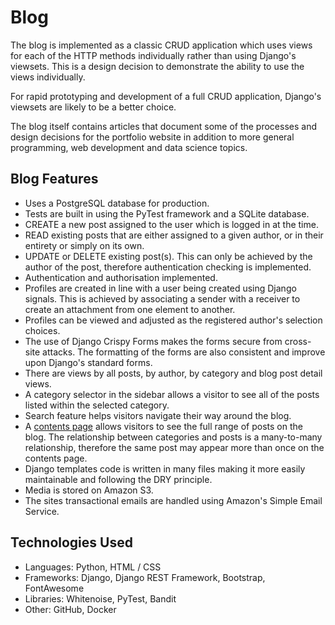 # Blog

The blog is implemented as a classic CRUD application which uses views for each of the HTTP methods individually rather than using Django's viewsets. This is a design decision to demonstrate the ability to use the views individually.

For rapid prototyping and development of a full CRUD application, Django's viewsets are likely to be a better choice.

The blog itself contains articles that document some of the processes and design decisions for the portfolio website in addition to more general programming, web development and data science topics.

## Blog Features

- Uses a PostgreSQL database for production.
- Tests are built in using the PyTest framework and a SQLite database.
- CREATE a new post assigned to the user which is logged in at the time.
- READ existing posts that are either assigned to a given author, or in their entirety or simply on its own.
- UPDATE or DELETE existing post(s). This can only be achieved by the author of the post, therefore authentication checking is implemented.
- Authentication and authorisation implemented.
- Profiles are created in line with a user being created using Django signals. This is achieved by associating a sender with a receiver to create an attachment from one element to another.
- Profiles can be viewed and adjusted as the registered author's selection choices.
- The use of Django Crispy Forms makes the forms secure from cross-site attacks. The formatting of the forms are also consistent and improve upon Django's standard forms.
- There are views by all posts, by author, by category and blog post detail views.
- A category selector in the sidebar allows a visitor to see all of the posts listed within the selected category.
- Search feature helps visitors navigate their way around the blog.
- A [contents page](https://waynelambert.dev/blog/contents/) allows visitors to see the full range of posts on the blog. The relationship between categories and posts is a many-to-many relationship, therefore the same post may appear more than once on the contents page.
- Django templates code is written in many files making it more easily maintainable and following the DRY principle.
- Media is stored on Amazon S3.
- The sites transactional emails are handled using Amazon's Simple Email Service.

## Technologies Used

- Languages: Python, HTML / CSS
- Frameworks: Django, Django REST Framework, Bootstrap, FontAwesome
- Libraries: Whitenoise, PyTest, Bandit
- Other: GitHub, Docker
